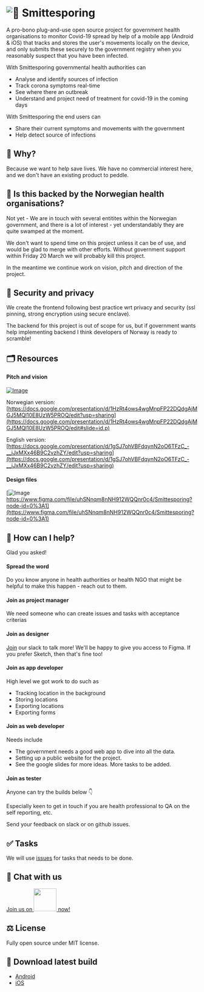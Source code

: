 # ![👋 Smittesporing](https://user-images.githubusercontent.com/3652587/76966051-44f38700-691d-11ea-9e6f-029972c943f9.jpg)

A pro-bono plug-and-use open source project for government health organisations to monitor Covid-19 spread by help of a mobile app (Android & iOS) that tracks and stores the user's movements locally on the device, and only submits these securely to the government registry when you reasonably suspect that you have been infected.

With Smittesporing governmental health authorities can
- Analyse and identify sources of infection
- Track corona symptoms real-time
- See where there an outbreak
- Understand and project need of treatment for covid-19 in the coming days

With Smittesporing the end users can
- Share their current symptoms and movements with the government
- Help detect source of infections

## 🤩 Why?

Because we want to help save lives. We have no commercial interest here, and we don't have an existing product to peddle.

## 🎯 Is this backed by the Norwegian health organisations?

Not yet -  We are in touch with several entitites within the Norwegian government, and there is a lot of interest - yet understandably they are quite swamped at the moment.

We don't want to spend time on this project unless it can be of use, and would be glad to merge with other efforts. Without government support within Friday 20 March we will probably kill this project.

In the meantime we continue work on vision, pitch and direction of the project. 

## 🔐 Security and privacy

We create the frontend following best practice wrt privacy and security (ssl pinning, strong encryption using secure enclave). 

The backend for this project is out of scope for us, but if government wants help implementing backend I think developers of Norway is ready to scramble!

## 🗂 Resources

#### Pitch and vision

[![Image](https://user-images.githubusercontent.com/3652587/77009616-1d71de00-6960-11ea-8ca4-35f2b549c297.jpg)](https://docs.google.com/presentation/d/1HzRt4ows4wgMnpFP22DQdgAjMGJ5MQl10E8UzW5PROQ/edit?usp=sharing)

Norwegian version: [https://docs.google.com/presentation/d/1HzRt4ows4wgMnpFP22DQdgAjMGJ5MQl10E8UzW5PROQ/edit?usp=sharing](https://docs.google.com/presentation/d/1HzRt4ows4wgMnpFP22DQdgAjMGJ5MQl10E8UzW5PROQ/edit#slide=id.p)

English version: [https://docs.google.com/presentation/d/1gSJ7ohVBFdqynN2oO6TFzC_-__iJxMXx46B9C2vzhZY/edit?usp=sharing](https://docs.google.com/presentation/d/1gSJ7ohVBFdqynN2oO6TFzC_-__iJxMXx46B9C2vzhZY/edit?usp=sharing)

#### Design files

[![Image](https://user-images.githubusercontent.com/3652587/76911085-bee92900-68a7-11ea-93ef-93be2cab8fd6.png)https://www.figma.com/file/uhSNnqm8nNH912WQQnr0c4/Smittesporing?node-id=0%3A1](https://www.figma.com/file/uhSNnqm8nNH912WQQnr0c4/Smittesporing?node-id=0%3A1)

## 🙌 How can I help?

Glad you asked!


#### Spread the word

Do you know anyone in health authorities or health NGO that might be helpful to make this happen - reach out to them.

#### Join as project manager

We need someone who can create issues and tasks with acceptance criterias

#### Join as designer

[Join](https://join.slack.com/t/smittesporing/shared_invite/zt-cu8u059j-uRE_2T7JJR~y_T8T0pUIrQ) our slack to talk more! We'll be happy to give you access to Figma. If you prefer Sketch, then that's fine too! 

#### Join as app developer

High level we got work to do such as

- Tracking location in the background
- Storing locations
- Exporting locations
- Exporting forms

#### Join as web developer

Needs include
- The government needs a good web app to dive into all the data.
- Setting up a public website for the project.
- See the google slides for more ideas. More tasks to be added. 

#### Join as tester 

Anyone can try the builds below 👇

Especially keen to get in touch if you are health professional to QA on the self reporting, etc.

Send your feedback on slack or on github issues.

## ✅ Tasks

We will use [issues](https://github.com/agens-no/smittesporing/issues) for tasks that needs to be done.

## 💬 Chat with us

[Join us on <img src="https://user-images.githubusercontent.com/3652587/76966259-97cd3e80-691d-11ea-9f2a-b84e3989cdd6.png" width=60/> now!](https://join.slack.com/t/smittesporing/shared_invite/zt-cu8u059j-uRE_2T7JJR~y_T8T0pUIrQ)

## ⚖️ License

Fully open source under MIT license.

## 📲 Download latest build

- [Android](https://install.appcenter.ms/orgs/agens/apps/smittesporing/distribution_groups/public)
- [iOS](https://install.appcenter.ms/orgs/agens/apps/Smittesporing-1/distribution_groups/public)
